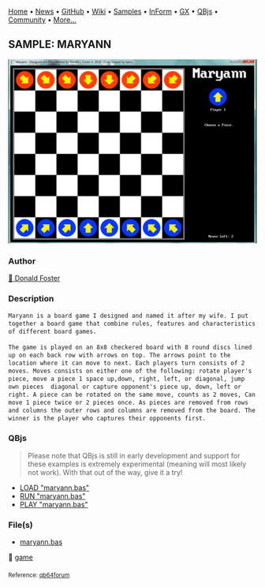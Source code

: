 [Home](https://qb64.com) • [News](../../news.md) • [GitHub](https://github.com/QB64Official/qb64) • [Wiki](https://github.com/QB64Official/qb64/wiki) • [Samples](../../samples.md) • [InForm](../../inform.md) • [GX](../../gx.md) • [QBjs](../../qbjs.md) • [Community](../../community.md) • [More...](../../more.md)

## SAMPLE: MARYANN

![maryann-screenshot.png](img/maryann-screenshot.png)

### Author

[🐝 Donald Foster](../donald-foster.md) 

### Description

```text
Maryann is a board game I designed and named it after my wife. I put together a board game that combine rules, features and characteristics of different board games.

The game is played on an 8x8 checkered board with 8 round discs lined up on each back row with arrows on top. The arrows point to the location where it can move to next. Each players turn consists of 2 moves. Moves consists on either one of the following: rotate player's piece, move a piece 1 space up,down, right, left, or diagonal, jump own pieces  diagonal or capture opponent's piece up, down, left or right. A piece can be rotated on the same move, counts as 2 moves, Can move 1 piece twice or 2 pieces once. As pieces are removed from rows and columns the outer rows and columns are removed from the board. The winner is the player who captures their opponents first.
```

### QBjs

> Please note that QBjs is still in early development and support for these examples is extremely experimental (meaning will most likely not work). With that out of the way, give it a try!

* [LOAD "maryann.bas"](https://v6p9d9t4.ssl.hwcdn.net/html/5963335/index.html?src=https://qb64.com/samples/maryann/src/maryann.bas)
* [RUN "maryann.bas"](https://v6p9d9t4.ssl.hwcdn.net/html/5963335/index.html?mode=auto&src=https://qb64.com/samples/maryann/src/maryann.bas)
* [PLAY "maryann.bas"](https://v6p9d9t4.ssl.hwcdn.net/html/5963335/index.html?mode=play&src=https://qb64.com/samples/maryann/src/maryann.bas)

### File(s)

* [maryann.bas](src/maryann.bas)

🔗 [game](../game.md)


<sub>Reference: [qb64forum](https://qb64forum.alephc.xyz/index.php?topic=124.0) </sub>
